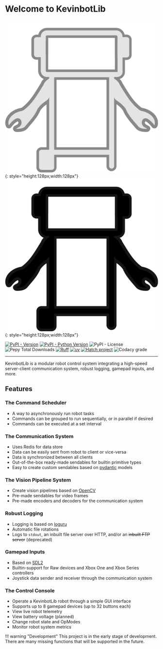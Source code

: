# Welcome to KevinbotLib

![Kevinbot logo](media/icon.svg#only-dark){: style="height:128px;width:128px"}
![Kevinbot logo](media/icon-black.svg#only-light){: style="height:128px;width:128px"}

[![PyPI - Version](https://img.shields.io/pypi/v/kevinbotlib.svg?style=for-the-badge)](https://pypi.org/project/kevinbotlib)
[![PyPI - Python Version](https://img.shields.io/pypi/pyversions/kevinbotlib.svg?style=for-the-badge)](https://pypi.org/project/kevinbotlib)
![PyPI - License](https://img.shields.io/pypi/l/kevinbotlib?style=for-the-badge)
![Pepy Total Downloads](https://img.shields.io/pepy/dt/kevinbotlib?style=for-the-badge)
[![Ruff](https://img.shields.io/endpoint?url=https://raw.githubusercontent.com/astral-sh/ruff/main/assets/badge/v2.json&style=for-the-badge)](https://github.com/astral-sh/ruff)
[![uv](https://img.shields.io/endpoint?url=https://raw.githubusercontent.com/astral-sh/uv/main/assets/badge/v0.json&style=for-the-badge)](https://github.com/astral-sh/uv)
[![Hatch project](https://img.shields.io/badge/%F0%9F%A5%9A-Hatch-4051b5.svg?style=for-the-badge)](https://github.com/pypa/hatch)
![Codacy grade](https://img.shields.io/codacy/grade/0a806fcc04e441538d3c92d42ab3f7ca?style=for-the-badge)

-----

KevinbotLib is a modular robot control system integrating a high-speed server-client communication system, robust logging, gamepad inputs, and more.

## Features

### The Command Scheduler

* A way to asynchronously run robot tasks
* Commands can be grouped to run sequentially, or in parallel if desired
* Commands can be executed at a set interval

### The Communication System

* Uses Redis for data store
* Data can be easily sent from robot to client or vice-versa
* Data is synchronized between all clients
* Out-of-the-box ready-made sendables for builtin primitive types
* Easy to create custom sendables based on [pydantic](https://github.com/pydantic/pydantic) models

### The Vision Pipeline System

* Create vision pipelines based on [OpenCV](https://opencv.org/)
* Pre-made sendables for video frames
* Pre-made encoders and decoders for the communication system

### Robust Logging

* Logging is based on [loguru](https://github.com/Delgan/loguru)
* Automatic file rotations
* Logs to `stdout`, an inbuilt file server over HTTP, and/or an ~~inbuilt FTP server~~ (deprecated)

### Gamepad Inputs

* Based on [SDL2](https://github.com/py-sdl/py-sdl2)
* Builtin-support for Raw devices and Xbox One and Xbox Series controllers
* Joystick data sender and receiver through the communication system

### The Control Console

* Operate a KevinbotLib robot through a simple GUI interface
* Supports up to 8 gamepad devices (up to 32 buttons each)
* View live robot telemetry
* View battery voltage (planned)
* Change robot state and OpModes
* Monitor robot system metrics

!!! warning "Development"
    This project is in the early stage of development. There are many missing functions that will be supported in the future.
